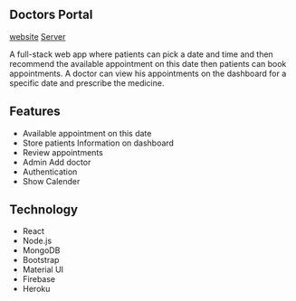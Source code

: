 ## Doctors Portal


[website](https://doctors-portal-52744.web.app) [Server](https://afternoon-shelf-60296.herokuapp.com)

A full-stack web app where patients can pick a date and time and then recommend the available appointment on this date then patients can book appointments. A doctor can view his appointments on the dashboard for a specific date and prescribe the medicine. 

## Features 
* Available appointment on this date
* Store patients Information on dashboard
* Review appointments 
* Admin Add doctor
* Authentication 
* Show Calender 


## Technology

* React
* Node.js
* MongoDB
* Bootstrap
* Material UI
* Firebase 
* Heroku

